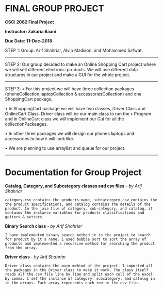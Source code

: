 # FINAL GROUP PROJECT

**CSCI 2082 Final Project**

**Instructor: Zakaria Baani**

**Due Date: 11-Dec-2018**

STEP 1: Group: Arif Shahriar, Alvin Madison, and Mohammed Safwat.

----

STEP 2: Our group decided to make an Online Shopping Cart project where we will sell different electronic products. We will use different data structures in our project and make a GUI for the whole project.

----

STEP 3:
•	For this project we will have three collection packages (phoneCollection,laptopCollection & accessoriesCollection) and one ShoppingCart package.

•	In ShoppingCart package we will have two classes, Driver Class and OnlineCart Class. Driver class will be our main class to run the
•	Program and in OnlineCart class we will implement our Gui for all the collectionPackeages.

•	In other three packages we will design our phones laptops and accessories to how it will look like.

•	We are planning to use arraylist and queue for our project.

---

# Documentation for Group Project

**Catalog, Category, and Subcategory classes and csv files** - *by Arif Shahriar*
  
	category.csv contains the products name, subcatergory.csv contains the the product specifications, and catalog contains the details of the product. In the java file of category, sub-category, and catalog, it contains the instance variables for products classifications and getters & setters

**Binary Search class** - *by Arif Shahriar*
  
	I have implemented binary search method in to the project to search for product by it's name. I used bubble sort to sort the array of products and implemented a recursive method for searching the product from the array.

**Driver class** - *by Arif Shahriar*
  
	Driver class contains the main mehtod of the project. I imported all the packages in the Driver class to make it work. The class itself reads all the csv file line by line and split each cell of the excel by comma. I set the instance of category, subcategory, and catalog in to the arrays. Each array represents each row in the csv file.
